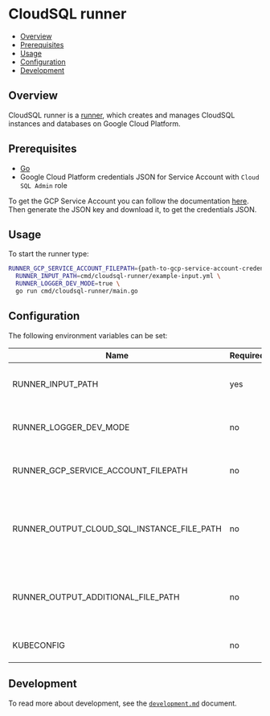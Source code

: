 # CloudSQL runner

- [Overview](#overview)
- [Prerequisites](#prerequisites)
- [Usage](#usage)
- [Configuration](#configuration)
- [Development](#development)

## Overview

CloudSQL runner is a [runner](../../docs/runner.md), which creates and manages CloudSQL instances and databases on Google Cloud Platform.

## Prerequisites

- [Go](https://golang.org)
- Google Cloud Platform credentials JSON for Service Account with `Cloud SQL Admin` role

To get the GCP Service Account you can follow the documentation [here](https://cloud.google.com/iam/docs/creating-managing-service-accounts#creating). Then generate the JSON key and download it, to get the credentials JSON.

## Usage

To start the runner type:
```bash
RUNNER_GCP_SERVICE_ACCOUNT_FILEPATH={path-to-gcp-service-account-credentials-json} \
  RUNNER_INPUT_PATH=cmd/cloudsql-runner/example-input.yml \
  RUNNER_LOGGER_DEV_MODE=true \
  go run cmd/cloudsql-runner/main.go
```

## Configuration

The following environment variables can be set:

| Name                                       | Required | Default                      | Description                                                        |
|--------------------------------------------|----------|------------------------------|--------------------------------------------------------------------|
| RUNNER_INPUT_PATH                          | yes      |                              | Path to the runner YAML input file                                 |
| RUNNER_LOGGER_DEV_MODE                     | no       | `false`                      | Enable additional log messages                                     |
| RUNNER_GCP_SERVICE_ACCOUNT_FILEPATH        | no       | `/etc/gcp/sa.json`           | Path to the GCP JSON credentials file                              |
| RUNNER_OUTPUT_CLOUD_SQL_INSTANCE_FILE_PATH | no       | `/tmp/cloudSQLInstance.yaml` | Defines path under which the Cloud SQL instance artifacts is saved |
| RUNNER_OUTPUT_ADDITIONAL_FILE_PATH         | no       | `/tmp/additional.yaml`       | Defines path under which the additional output is saved            |
| KUBECONFIG                                 | no       | `~/.kube/config`             | Path to kubeconfig file                                            |

## Development

To read more about development, see the [`development.md`](../../docs/development.md) document.
